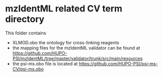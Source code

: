 # mzIdentML related CV term directory
This folder contains
 * XLMOD.obo the ontology for cross-linking reagents
 * the mapping files for the mzIdentML validator can be found at https://github.com/HUPO-PSI/mzIdentML/tree/master/validator/trunk/src/main/resources
 * the psi-ms.obo file is located at https://github.com/HUPO-PSI/psi-ms-CV/psi-ms.obo
 